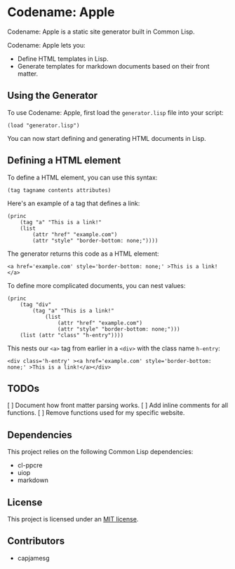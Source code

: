 # Codename: Apple

Codename: Apple is a static site generator built in Common Lisp.

Codename: Apple lets you:

- Define HTML templates in Lisp.
- Generate templates for markdown documents based on their front matter.

## Using the Generator

To use Codename: Apple, first load the `generator.lisp` file into your script:

    (load "generator.lisp")

You can now start defining and generating HTML documents in Lisp.

## Defining a HTML element

To define a HTML element, you can use this syntax:

    (tag tagname contents attributes)

Here's an example of a tag that defines a link:

    (princ
        (tag "a" "This is a link!"
        (list
            (attr "href" "example.com")
            (attr "style" "border-bottom: none;"))))

The generator returns this code as a HTML element:

    <a href='example.com' style='border-bottom: none;' >This is a link!</a>

To define more complicated documents, you can nest values:

    (princ
        (tag "div"
            (tag "a" "This is a link!"
                (list
                    (attr "href" "example.com")
                    (attr "style" "border-bottom: none;")))
        (list (attr "class" "h-entry"))))

This nests our `<a>` tag from earlier in a `<div>` with the class name `h-entry`:

    <div class='h-entry' ><a href='example.com' style='border-bottom: none;' >This is a link!</a></div>

## TODOs

[ ] Document how front matter parsing works.
[ ] Add inline comments for all functions.
[ ] Remove functions used for my specific website.

## Dependencies

This project relies on the following Common Lisp dependencies:

- cl-ppcre
- uiop
- markdown

## License

This project is licensed under an [MIT license](LICENSE).

## Contributors

- capjamesg